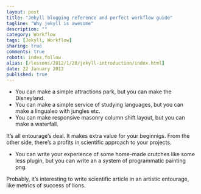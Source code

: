 ```yaml
---
layout: post
title: "Jekyll blogging reference and perfect workflow guide"
tagline: "Why jekyll is awesome"
description: ""
category: Workflow
tags: [Jekyll, Workflow]
sharing: true
comments: true
robots: index,follow
alias: [/lessons/2012/1/20/jekyll-introduction/index.html]
date: 22 January 2013
published: true
---
```


* You can make a simple attractions park, but you can make the Disneyland.
* You can make a simple service of studying languages, but you can make a lingualeo with jungles etc.
* You can make responsive masonry column shift layout, but you can make a waterfall.

It’s all entourage’s deal. It makes extra value for your beginnigs.
From the other side, there’s a profits in scientific approach to your projects.

* You can write your experience of some home-made crutches like some less plugin, but you can write an a system of programmatic painting png.

Probably, it’s interesting to write scientific article in an artistic entourage, like metrics of success of lions.